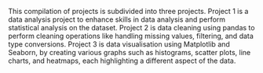 
This compilation of projects is subdivided into three projects. Project 1 is a data analysis project to enhance skills in data analysis and perform statistical analysis on the dataset. Project 2 is data cleaning using pandas to perform cleaning operations like handling missing values, filtering, and data type conversions.  Project 3 is data visualisation using Matplotlib and Seaborn, by creating various graphs such as histograms, scatter plots, line charts, and heatmaps, each highlighting a different aspect of the data.
  
